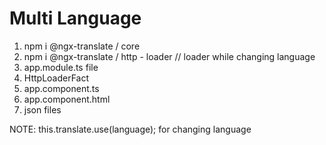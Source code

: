# Multi Language

1. npm i @ngx-translate / core
2. npm i @ngx-translate / http - loader  // loader while changing language
3. app.module.ts file
4. HttpLoaderFact
5. app.component.ts
6. app.component.html
7. json files

NOTE: this.translate.use(language); for changing language
